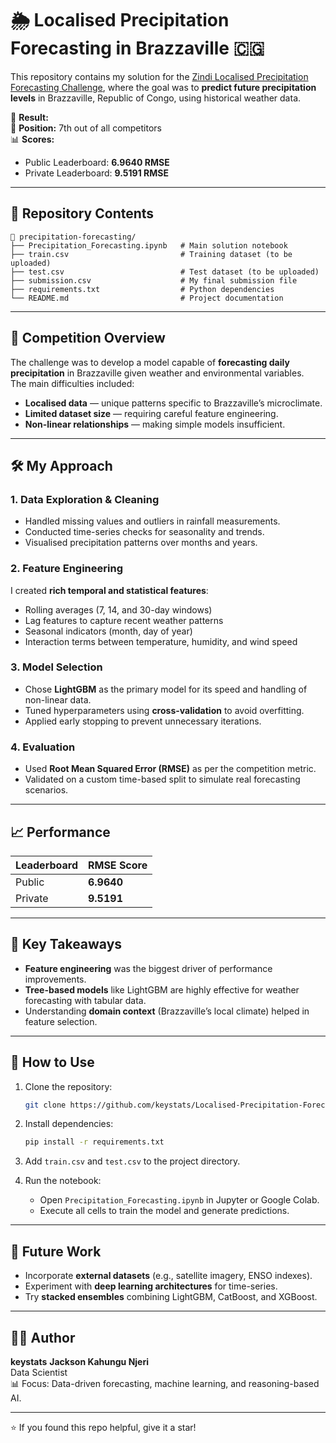 # 🌦️ Localised Precipitation Forecasting in Brazzaville 🇨🇬

This repository contains my solution for the [Zindi Localised Precipitation Forecasting Challenge](https://zindi.africa/competitions/localised-precipitation-forecasting-in-brazzaville-in-republic-of-congo-using-ai), where the goal was to **predict future precipitation levels** in Brazzaville, Republic of Congo, using historical weather data.

📌 **Result:**  
🏅 **Position:** 7th out of all competitors  
📊 **Scores:**  
- Public Leaderboard: **6.9640 RMSE**  
- Private Leaderboard: **9.5191 RMSE**

---

## 📂 Repository Contents

```
📁 precipitation-forecasting/
├── Precipitation_Forecasting.ipynb   # Main solution notebook
├── train.csv                         # Training dataset (to be uploaded)
├── test.csv                          # Test dataset (to be uploaded)
├── submission.csv                    # My final submission file
├── requirements.txt                  # Python dependencies
└── README.md                         # Project documentation
```

---

## 📜 Competition Overview

The challenge was to develop a model capable of **forecasting daily precipitation** in Brazzaville given weather and environmental variables.  
The main difficulties included:
- **Localised data** — unique patterns specific to Brazzaville’s microclimate.
- **Limited dataset size** — requiring careful feature engineering.
- **Non-linear relationships** — making simple models insufficient.

---

## 🛠️ My Approach

### **1. Data Exploration & Cleaning**
- Handled missing values and outliers in rainfall measurements.
- Conducted time-series checks for seasonality and trends.
- Visualised precipitation patterns over months and years.

### **2. Feature Engineering**
I created **rich temporal and statistical features**:
- Rolling averages (7, 14, and 30-day windows)
- Lag features to capture recent weather patterns
- Seasonal indicators (month, day of year)
- Interaction terms between temperature, humidity, and wind speed

### **3. Model Selection**
- Chose **LightGBM** as the primary model for its speed and handling of non-linear data.
- Tuned hyperparameters using **cross-validation** to avoid overfitting.
- Applied early stopping to prevent unnecessary iterations.

### **4. Evaluation**
- Used **Root Mean Squared Error (RMSE)** as per the competition metric.
- Validated on a custom time-based split to simulate real forecasting scenarios.

---

## 📈 Performance

| Leaderboard | RMSE Score |
|-------------|-----------|
| Public      | **6.9640** |
| Private     | **9.5191** |

---

## 📌 Key Takeaways
- **Feature engineering** was the biggest driver of performance improvements.
- **Tree-based models** like LightGBM are highly effective for weather forecasting with tabular data.
- Understanding **domain context** (Brazzaville’s local climate) helped in feature selection.

---

## 🚀 How to Use

1. Clone the repository:
   ```bash
   git clone https://github.com/keystats/Localised-Precipitation-Forecasting-in-Brazzaville-Using-AI.git
   ```

2. Install dependencies:
   ```bash
   pip install -r requirements.txt
   ```

3. Add `train.csv` and `test.csv` to the project directory.

4. Run the notebook:
   - Open `Precipitation_Forecasting.ipynb` in Jupyter or Google Colab.
   - Execute all cells to train the model and generate predictions.

---

## 🔮 Future Work
- Incorporate **external datasets** (e.g., satellite imagery, ENSO indexes).
- Experiment with **deep learning architectures** for time-series.
- Try **stacked ensembles** combining LightGBM, CatBoost, and XGBoost.

---

## 👨‍💻 Author
**keystats**
**Jackson Kahungu Njeri**  
Data Scientist   
📊 Focus: Data-driven forecasting, machine learning, and reasoning-based AI.

---

⭐ If you found this repo helpful, give it a star!
